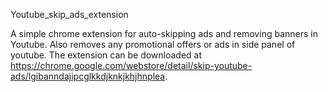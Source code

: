 Youtube_skip_ads_extension

A simple chrome extension for auto-skipping ads and removing banners in Youtube. Also removes any promotional offers or ads in side panel of youtube. The extension can be downloaded at https://chrome.google.com/webstore/detail/skip-youtube-ads/lgibanndajipcglkkdjknkjkhjhnplea.
